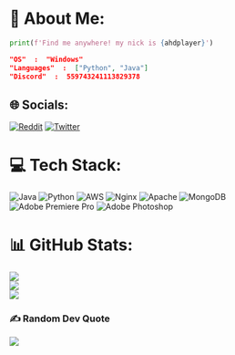 # 💫 About Me:
```python
print(f'Find me anywhere! my nick is {ahdplayer}')
```

```json
"OS"  :  "Windows"
"Languages"  :  ["Python", "Java"]
"Discord"  :  559743241113829378
```

## 🌐 Socials:
[![Reddit](https://img.shields.io/badge/Reddit-%23FF4500.svg?logo=Reddit&logoColor=white)](https://reddit.com/user/ahdplayer) [![Twitter](https://img.shields.io/badge/Twitter-%231DA1F2.svg?logo=Twitter&logoColor=white)](https://twitter.com/ahdplayer) 

# 💻 Tech Stack:
![Java](https://img.shields.io/badge/java-%23ED8B00.svg?style=for-the-badge&logo=java&logoColor=white) ![Python](https://img.shields.io/badge/python-3670A0?style=for-the-badge&logo=python&logoColor=ffdd54) ![AWS](https://img.shields.io/badge/AWS-%23FF9900.svg?style=for-the-badge&logo=amazon-aws&logoColor=white) ![Nginx](https://img.shields.io/badge/nginx-%23009639.svg?style=for-the-badge&logo=nginx&logoColor=white) ![Apache](https://img.shields.io/badge/apache-%23D42029.svg?style=for-the-badge&logo=apache&logoColor=white) ![MongoDB](https://img.shields.io/badge/MongoDB-%234ea94b.svg?style=for-the-badge&logo=mongodb&logoColor=white) ![Adobe Premiere Pro](https://img.shields.io/badge/Adobe%20Premiere%20Pro-9999FF.svg?style=for-the-badge&logo=Adobe%20Premiere%20Pro&logoColor=white) ![Adobe Photoshop](https://img.shields.io/badge/adobephotoshop-%2331A8FF.svg?style=for-the-badge&logo=adobephotoshop&logoColor=white)
# 📊 GitHub Stats:
![](https://github-readme-stats.vercel.app/api?username=ahdplayer&theme=dark&hide_border=false&include_all_commits=true&count_private=true)<br/>
![](https://github-readme-streak-stats.herokuapp.com/?user=ahdplayer&theme=dark&hide_border=false)<br/>
![](https://github-readme-stats.vercel.app/api/top-langs/?username=ahdplayer&theme=dark&hide_border=false&include_all_commits=true&count_private=true&layout=compact)

### ✍️ Random Dev Quote
![](https://quotes-github-readme.vercel.app/api?type=horizontal&theme=radical)

